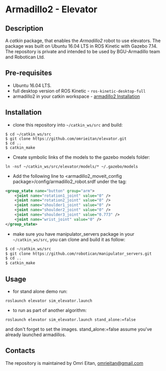 # Armadillo2 - Elevator

## Description
A _catkin_ package, that enables the _Armadillo2_ robot to use elevators.
The package was built on Ubuntu 16.04 LTS in ROS Kinetic with Gazebo 7.14.  
The repository is private and intended to be used by BGU-Armadillo team and Robotican Ltd.

## Pre-requisites
* Ubuntu 16.04 LTS.
* full desktop version of ROS Kinetic - `ros-kinetic-desktop-full`
* armadillo2 in your catkin workspace - [armadillo2 Installation](http://wiki.ros.org/armadillo2/Tutorials/Installation)

## Installation
* clone this repository into `~/catkin_ws/src` and build:
```
$ cd ~/catkin_ws/src
$ git clone https://github.com/omrieitan/elevator.git
$ cd ..
$ catkin_make
```
* Create symbolic links of the models to the gazebo models folder:
```
ln -nsf ~/catkin_ws/src/elevator/models/* ~/.gazebo/models
```
* Add the following line to <armadillo2_moveit_config package>/config/armadillo2_robot.srdf
under the <robot name="armadillo2_robot"> tag:
```xml
<group_state name="button" group="arm">
    <joint name="rotation1_joint" value="0" />
    <joint name="rotation2_joint" value="0" />
    <joint name="shoulder1_joint" value="0" />
    <joint name="shoulder2_joint" value="0" />
    <joint name="shoulder3_joint" value="0.773" />
    <joint name="wrist_joint" value="0" />
</group_state>
```

* make sure you have manipulator_servers package in your `~/catkin_ws/src`, you can clone and build it as follow:

```bash
$ cd ~/catkin_ws/src
$ git clone https://github.com/robotican/manipulator_servers.git
$ cd ..
$ catkin_make
```

## Usage
* for stand alone demo run:
```
roslaunch elevator sim_elevator.launch
```
* to run as part of another algorithm:
```
roslaunch elevator sim_elevator.launch stand_alone:=false
```
and don't forget to set the images.
stand_alone:=false assume you've already launched armadillos.

## Contacts
The repository is maintained by Omri Eitan, omrieitan@gmail.com

